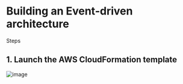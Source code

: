 # Building an Event-driven architecture

Steps 

## 1. Launch the AWS CloudFormation template 


![image](https://user-images.githubusercontent.com/73116712/210784997-bf15d2b1-fa2c-4edd-aad8-1a636f353f27.png)
